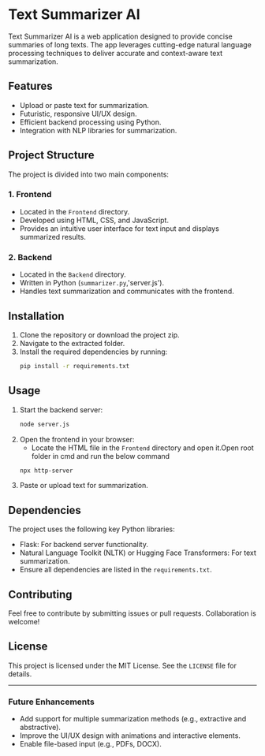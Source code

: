 
# Text Summarizer AI

Text Summarizer AI is a web application designed to provide concise summaries of long texts. The app leverages cutting-edge natural language processing techniques to deliver accurate and context-aware text summarization.

## Features

- Upload or paste text for summarization.
- Futuristic, responsive UI/UX design.
- Efficient backend processing using Python.
- Integration with NLP libraries for summarization.

## Project Structure

The project is divided into two main components:

### 1. Frontend
- Located in the `Frontend` directory.
- Developed using HTML, CSS, and JavaScript.
- Provides an intuitive user interface for text input and displays summarized results.

### 2. Backend
- Located in the `Backend` directory.
- Written in Python (`summarizer.py`,'server.js').
- Handles text summarization and communicates with the frontend.

## Installation

1. Clone the repository or download the project zip.
2. Navigate to the extracted folder.
3. Install the required dependencies by running:
   ```bash
   pip install -r requirements.txt
   ```

## Usage

1. Start the backend server:
   ```bash
   node server.js
   ```
2. Open the frontend in your browser:
   - Locate the HTML file in the `Frontend` directory and open it.Open root folder in cmd and run the below command
   ```bash
   npx http-server
   ```
3. Paste or upload text for summarization.

## Dependencies

The project uses the following key Python libraries:
- Flask: For backend server functionality.
- Natural Language Toolkit (NLTK) or Hugging Face Transformers: For text summarization.
- Ensure all dependencies are listed in the `requirements.txt`.

## Contributing

Feel free to contribute by submitting issues or pull requests. Collaboration is welcome!

## License

This project is licensed under the MIT License. See the `LICENSE` file for details.

---

### Future Enhancements

- Add support for multiple summarization methods (e.g., extractive and abstractive).
- Improve the UI/UX design with animations and interactive elements.
- Enable file-based input (e.g., PDFs, DOCX).
